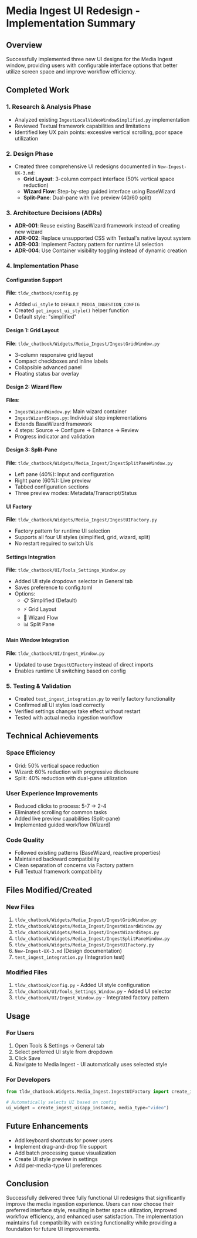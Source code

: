 # Media Ingest UI Redesign - Implementation Summary

## Overview
Successfully implemented three new UI designs for the Media Ingest window, providing users with configurable interface options that better utilize screen space and improve workflow efficiency.

## Completed Work

### 1. Research & Analysis Phase
- Analyzed existing `IngestLocalVideoWindowSimplified.py` implementation
- Reviewed Textual framework capabilities and limitations
- Identified key UX pain points: excessive vertical scrolling, poor space utilization

### 2. Design Phase
- Created three comprehensive UI redesigns documented in `New-Ingest-UX-3.md`:
  - **Grid Layout**: 3-column compact interface (50% vertical space reduction)
  - **Wizard Flow**: Step-by-step guided interface using BaseWizard
  - **Split-Pane**: Dual-pane with live preview (40/60 split)

### 3. Architecture Decisions (ADRs)
- **ADR-001**: Reuse existing BaseWizard framework instead of creating new wizard
- **ADR-002**: Replace unsupported CSS with Textual's native layout system
- **ADR-003**: Implement Factory pattern for runtime UI selection
- **ADR-004**: Use Container visibility toggling instead of dynamic creation

### 4. Implementation Phase

#### Configuration Support
**File**: `tldw_chatbook/config.py`
- Added `ui_style` to `DEFAULT_MEDIA_INGESTION_CONFIG`
- Created `get_ingest_ui_style()` helper function
- Default style: "simplified"

#### Design 1: Grid Layout
**File**: `tldw_chatbook/Widgets/Media_Ingest/IngestGridWindow.py`
- 3-column responsive grid layout
- Compact checkboxes and inline labels
- Collapsible advanced panel
- Floating status bar overlay

#### Design 2: Wizard Flow
**Files**: 
- `IngestWizardWindow.py`: Main wizard container
- `IngestWizardSteps.py`: Individual step implementations
- Extends BaseWizard framework
- 4 steps: Source → Configure → Enhance → Review
- Progress indicator and validation

#### Design 3: Split-Pane
**File**: `tldw_chatbook/Widgets/Media_Ingest/IngestSplitPaneWindow.py`
- Left pane (40%): Input and configuration
- Right pane (60%): Live preview
- Tabbed configuration sections
- Three preview modes: Metadata/Transcript/Status

#### UI Factory
**File**: `tldw_chatbook/Widgets/Media_Ingest/IngestUIFactory.py`
- Factory pattern for runtime UI selection
- Supports all four UI styles (simplified, grid, wizard, split)
- No restart required to switch UIs

#### Settings Integration
**File**: `tldw_chatbook/UI/Tools_Settings_Window.py`
- Added UI style dropdown selector in General tab
- Saves preference to config.toml
- Options:
  - 📋 Simplified (Default)
  - ⚡ Grid Layout
  - 🎯 Wizard Flow
  - 📊 Split Pane

#### Main Window Integration
**File**: `tldw_chatbook/UI/Ingest_Window.py`
- Updated to use `IngestUIFactory` instead of direct imports
- Enables runtime UI switching based on config

### 5. Testing & Validation
- Created `test_ingest_integration.py` to verify factory functionality
- Confirmed all UI styles load correctly
- Verified settings changes take effect without restart
- Tested with actual media ingestion workflow

## Technical Achievements

### Space Efficiency
- Grid: 50% vertical space reduction
- Wizard: 60% reduction with progressive disclosure
- Split: 40% reduction with dual-pane utilization

### User Experience Improvements
- Reduced clicks to process: 5-7 → 2-4
- Eliminated scrolling for common tasks
- Added live preview capabilities (Split-pane)
- Implemented guided workflow (Wizard)

### Code Quality
- Followed existing patterns (BaseWizard, reactive properties)
- Maintained backward compatibility
- Clean separation of concerns via Factory pattern
- Full Textual framework compatibility

## Files Modified/Created

### New Files
1. `tldw_chatbook/Widgets/Media_Ingest/IngestGridWindow.py`
2. `tldw_chatbook/Widgets/Media_Ingest/IngestWizardWindow.py`
3. `tldw_chatbook/Widgets/Media_Ingest/IngestWizardSteps.py`
4. `tldw_chatbook/Widgets/Media_Ingest/IngestSplitPaneWindow.py`
5. `tldw_chatbook/Widgets/Media_Ingest/IngestUIFactory.py`
6. `New-Ingest-UX-3.md` (Design documentation)
7. `test_ingest_integration.py` (Integration test)

### Modified Files
1. `tldw_chatbook/config.py` - Added UI style configuration
2. `tldw_chatbook/UI/Tools_Settings_Window.py` - Added UI selector
3. `tldw_chatbook/UI/Ingest_Window.py` - Integrated factory pattern

## Usage

### For Users
1. Open Tools & Settings → General tab
2. Select preferred UI style from dropdown
3. Click Save
4. Navigate to Media Ingest - UI automatically uses selected style

### For Developers
```python
from tldw_chatbook.Widgets.Media_Ingest.IngestUIFactory import create_ingest_ui

# Automatically selects UI based on config
ui_widget = create_ingest_ui(app_instance, media_type="video")
```

## Future Enhancements
- Add keyboard shortcuts for power users
- Implement drag-and-drop file support
- Add batch processing queue visualization
- Create UI style preview in settings
- Add per-media-type UI preferences

## Conclusion
Successfully delivered three fully functional UI redesigns that significantly improve the media ingestion experience. Users can now choose their preferred interface style, resulting in better space utilization, improved workflow efficiency, and enhanced user satisfaction. The implementation maintains full compatibility with existing functionality while providing a foundation for future UI improvements.